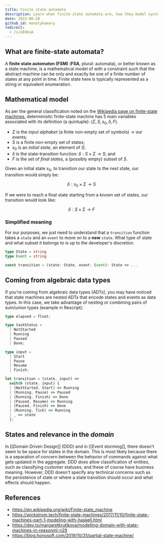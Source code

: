 ```yaml
---
title: Finite state automata
description: Learn what finite-state automata are, how they model systems using states and transitions, and see practical examples of state machines in programming with key concepts like states, events, and transitions.
date: 2022-06-28
github_id: monotykamary
redirect:
  - /s/eE8kuA
---
```


## What are finite-state automata?

A **finite state automaton (FSM)** (**FSA**, plural: automata), or better known as a state machine, is a mathematical model of with a constraint such that the abstract machine can be only and exactly be one of a finite number of states at any point in time. Finite state here is typically represented as a string or equivalent enumeration.

## Mathematical model

As per the general classification noted on the [Wikipedia page on finite-state machines](https://en.wikipedia.org/wiki/Finite-state_machine), deterministic finite-state machine has 5 main variables associated with its definition (a quintuple): $(\Sigma, S, s_0, \delta, F)$.

- $\Sigma$ is the _input alphabet_ (a finite non-empty set of symbols) -> our events;
- $S$ is a finite non-empty set of states;
- $s_0$ is an _initial state_, an element of $S$;
- $\delta$ is the state-transition function: $\delta: S \times \Sigma \rightarrow S$; and
- $F$ is the set of _final states_, a (possibly empty) subset of $S$.

Given an initial state $s_0$, to transition our state to the next state, our transition would simply be:

$$
\delta: s_0 \times \Sigma \rightarrow S
$$

If we were to reach a final state starting from a known set of states, our transition would look like:

$$
\delta: S \times \Sigma \rightarrow F
$$

### Simplified meaning

For our purposes, we just need to understand that a `transition` function takes a `state` and an `event` to move on to a **new** `state`. What type of state and what subset it belongs to is up to the developer's discretion.

```typescript
type State = string
type Event = string

const transition = (state: State, event: Event): State => ...
```

## Coming from algebraic data types

If you're coming from algebraic data types (ADTs), you may have noticed that state machines are nested ADTs that encode states and events as data types. In this case, we take advantage of nesting or combining pairs of sum/union types (example in Rescript):

```typescript
type elapsed = float;

type taskStatus =
  | NotStarted
  | Running
  | Paused
  | Done;

type input =
  | Start
  | Pause
  | Resume
  | Finish;

let transition = (state, input) =>
  switch (state, input) {
  | (NotStarted, Start) => Running
  | (Running, Pause) => Paused
  | (Running, Finish) => Done
  | (Paused, Resume) => Running
  | (Paused, Finish) => Done
  | (Running, Tick) => Running
  | _ => state
  };
```

## States and relevance in the _domain_

In [[Domain Driven Design]] (DDD) and in [[Event storming]], there doesn't seem to be space for states in the domain. This is most likely because there is a separation of concern between the behavior of commands against what gets updated in the aggregate. DDD does allow classification of entities, such as classifying customer statuses, and these of course have business meaning. However, DDD doesn't specify any technical concerns such as the persistence of state or where a state transition should occur and what effects should happen.

## References

- https://en.wikipedia.org/wiki/Finite-state_machine
- https://wickstrom.tech/finite-state-machines/2017/11/10/finite-state-machines-part-1-modeling-with-haskell.html
- https://dev.to/margaretkrutikova/modelling-domain-with-state-machines-in-reasonml-n29
- https://blog.honosoft.com/2019/10/31/partial-state-machine/
